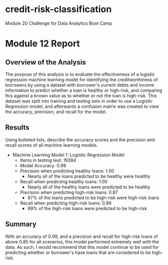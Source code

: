 # credit-risk-classification
Module 20 Challenge for Data Analytics Boot Camp

# Module 12 Report

## Overview of the Analysis
The purpose of this analysis is to evaluate the effectiveness of a logistic regression machine learning model for identifying the creditworthiness of borrowers by using a dataset with borrower's current debts and income information to predict whether a loan is healthy or high-risk, and comparing this against a known value as to whether or not the loan is high-risk.  This dataset was split into training and testing sets in order to use a Logistic Regression model, and afterwards a confusion matrix was created to view the accuracy, precision, and recall for the model.

## Results

Using bulleted lists, describe the accuracy scores and the precision and recall scores of all machine learning models.

* Machine Learning Model 1: Logistic Regression Model
    * Items in testing test: 19384
    * Model Accuracy: 0.99
    * Precision when predicting healthy loans: 1.00
        * Nearly all of the loans predicted to be healthy were healthy
    * Recall when predicting healthy loans: 1.00
        * Nearly all of the healthy loans were predicted to be healthy
    * Precision when predicting high-risk loans: 0.87
        * 87% of the loans predicted to be high-risk were high-risk loans
    * Recall when predicting high-risk loans: 0.89
        * 89% of the high-risk loans were predicted to be high-risk

## Summary

With an accuracy of 0.99, and a precision and recall for high-risk loans of above 0.85 for all scenarios, this model performed extremely well with the data.  As such, I would recommend that this model continue to be used for predicting whether or borrower's have loans that are considered to be high-risk.